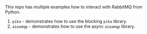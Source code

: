 This repo has multiple examples how to interact with RabbitMQ from Python.

1. `pika` - demonstrates how to use the blocking `pika` library.
2. `aioamqp` - demonstrates how to use the async `aioamqp` library.
